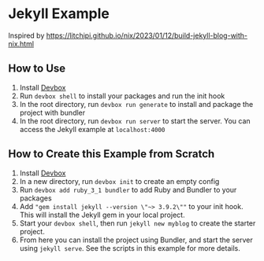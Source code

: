 # Jekyll Example

Inspired by https://litchipi.github.io/nix/2023/01/12/build-jekyll-blog-with-nix.html 

## How to Use

1. Install [Devbox](https://www.jetpack.io/devbox/docs/installing_devbox/)
2. Run `devbox shell` to install your packages and run the init hook
3. In the root directory, run `devbox run generate` to install and package the project with bundler
4. In the root directory, run `devbox run server` to start the server. You can access the Jekyll example at `localhost:4000`

## How to Create this Example from Scratch

1. Install [Devbox](https://www.jetpack.io/devbox/docs/installing_devbox/)
1. In a new directory, run `devbox init` to create an empty config
1. Run `devbox add ruby_3_1 bundler` to add Ruby and Bundler to your packages
1. Add `"gem install jekyll --version \"~> 3.9.2\""` to your init hook. This will install the Jekyll gem in your local project.
1. Start your `devbox shell`, then run `jekyll new myblog` to create the starter project.
1. From here you can install the project using Bundler, and start the server using `jekyll serve`. See the scripts in this example for more details.